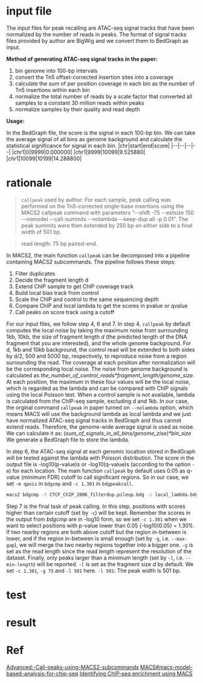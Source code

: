 # input file
The input files for peak recalling are ATAC-seq signal tracks that have been normalized by the number of reads in peaks. The format of signal tracks files provided by author are BigWig and we convert them to BedGraph as input.

**Method of generating ATAC-seq signal tracks in the paper:**
 1. bin genome into 100-bp intervals
 2. convert the Tn5 offset-corrected insertion sites into a coverage
 3. calculate the sum of per position coverage in each bin as the number of Tn5 insertions within each bin
 4. normalize the total number of reads by a scale factor that converted all samples to a constant 30 million reads within peaks
 5. normalize samples by their quality and read depth

**Usage:**

In the BedGraph file, the score is the signal in each 100-bp bin. We can take the average signal of all bins as genome background and calculate the statistical significance for signal in each bin.
|chr|start|end|score|
|--|--|--|--|
|chr1|0|9999|0.000000|
|chr1|9999|10099|9.525880|
|chr1|10099|10199|14.288800|
# rationale
> `callpeak` used by author: For each sample, peak calling was performed on the Tn5-corrected single-base insertions using the MACS2 callpeak command with parameters “--shift -75 --extsize 150 --nomodel --call-summits --nolambda --keep-dup all -p 0.01”. The peak summits were then extended by 250 bp on either side to a final width of 501 bp.

> read length: 75 bp paired-end.

In MACS2, the main function `callpeak` can be decomposed into a pipeline containing MACS2 subcommands. The pipeline follows these steps: 
1. Filter duplicates
2. Decide the fragment length d
3. Extend ChIP sample to get ChIP coverage track
4. Build local bias track from control
5. Scale the ChIP and control to the same sequencing depth
6. Compare ChIP and local lambda to get the scores in pvalue or qvalue
7. Call peaks on score track using a cutoff

For our input files, we follow step 4, 6 and 7.
In step 4, `callpeak` by default computes the local noise by taking the maximum noise from surrounding 1kb, 10kb, the size of fragment length _d_ (the predicted length of the DNA fragment that you are interested), and the whole genome background. For d, 1kb and 10kb background, the control read will be extended to both sides by d/2, 500 and 5000 bp, respectively, to reproduce noise from a region surrounding the read. The coverage at each position after normalization will be the corresponding local noise. The noise from genome background is calculated as _the_number_of_control_reads*fragment_length/genome_size_. At each position, the maximum in these four values will be the local noise, which is regarded as the lambda and can be compared with ChIP signals using the local Poisson test. When a control sample is not available, lambda is calculated from the ChIP-seq sample, excluding d and 1kb.
In our case, the orginal command `callpeak` in paper turned on `--nolambda` option, which means MACS will use the background lambda as local lambda and we just have normalized ATAC-seq signal tracks in BedGraph and thus cannot extend reads. Therefore, the genome-wide average signal is used as noise. We can calculate it as:
(_sum_of_signals_in_all_bins/genome_zise)*bin_size_
We generate a BedGraph file to store the lambda.

In step 6, the ATAC-seq signal at each genomic location stored in BedGraph will be tested against the lambda  with Poisson distribution. The score in the output file is -log10(p-value)s or -log10(q-value)s (according to the option `-m`) for each location.
The main function `callpeak` by default uses 0.05 as q-value (minimum FDR) cutoff to call significant regions. So in our case, we set `-m qpois` in `bdgcmp` and `-c 1.301` in `bdgpeakcall`.
```bash
macs2 bdgcmp -t CTCF_ChIP_200K_filterdup.pileup.bdg -c local_lambda.bdg -m qpois -o CTCF_ChIP_200K_qvalue.bdg
```
Step 7 is the final task of peak calling. 
In this step, positions with scores higher than certain cutoff (set by `-c`) will be kept. Remember the scores in the output from _bdgcmp_ are in -log10 form, so we set `-c 1.301` when we want to select positions with p-value lower than 0.05 (-log10(0.05) = 1.301). If two nearby regions are both above cutoff but the region in-between is lower, and if the region in-between is small enough (set by `-g`, i.e. `--max-gap`), we will merge the two nearby regions together into a bigger one. `-g` is set as the read length since the read length represent the resolution of the dataset. Finally, only peaks larger than a minimum length (set by `-l`, i.e. `--min-length`) will be reported. `-l` is set as the fragment size _d_ by default. 
We set  `-c 1.301`, `-g 75` and `-l 501` here.
`-l 501`: The peak width is 501 bp.

# test
# result
# Ref
[Advanced:-Call-peaks-using-MACS2-subcommands](https://github.com/macs3-project/MACS/wiki/Advanced:-Call-peaks-using-MACS2-subcommands)
[MACS#macs-model-based-analysis-for-chip-seq](https://github.com/macs3-project/MACS#macs-model-based-analysis-for-chip-seq)
[Identifying ChIP-seq enrichment using MACS](https://www.nature.com/articles/nprot.2012.101)

<!--stackedit_data:
eyJoaXN0b3J5IjpbMTE2MTg1MDUwNSwxMzU1MzkzNzU5LDIwMz
c4MTI1NjgsLTc1ODI4MTg0OSwtNTc5MzQ1NjAzLDEwNzI4Njk3
MzksLTI0Mjg3MTUwNiwtMTE4NzU4NDAzMywtMTM4MzYyMTM4NS
wtOTMxMzA2Mzg0LC0xMjI1ODYyMzUwLC03NTA2MzIxNzAsMTM1
NDcwNDA1NSwtNDI3Njc2MDgzLC0xMDkxNjY2NDEzLDI1MDg3MD
I4NywtMTI3Nzc1ODY5MiwxMjEwOTM2NDkwLC0xMzE5NzY1Mjg1
LC0xNzg5ODgxNzYxXX0=
-->